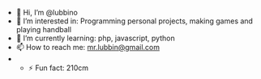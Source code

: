 - 👋 Hi, I’m @lubbino
- 👀 I’m interested in: Programming personal projects, making games and playing handball  
- 🌱 I’m currently learning: php, javascript, python
- 📫 How to reach me: mr.lubbin@gmail.com
- - ⚡ Fun fact: 210cm

<!---
lubbino/lubbino is a ✨ special ✨ repository because its `README.md` (this file) appears on your GitHub profile.
You can click the Preview link to take a look at your changes.
--->
